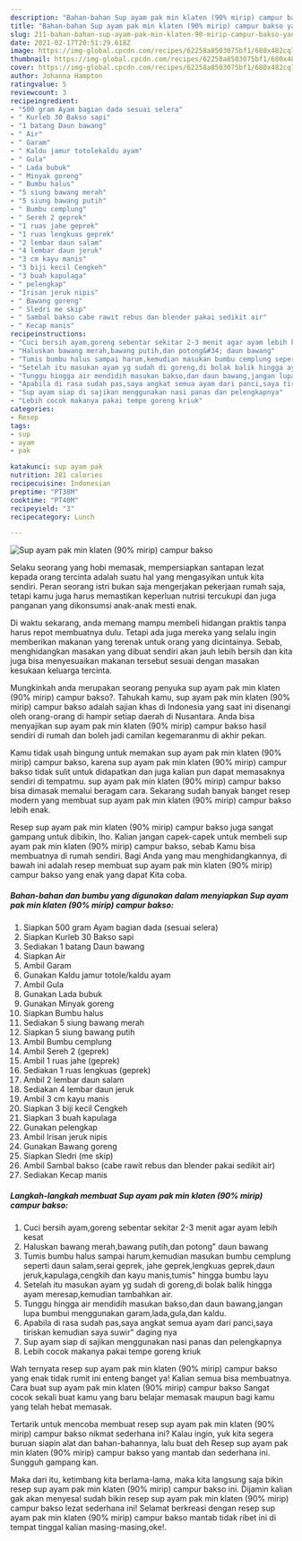 ```yaml
---
description: "Bahan-bahan Sup ayam pak min klaten (90% mirip) campur bakso yang enak Untuk Jualan"
title: "Bahan-bahan Sup ayam pak min klaten (90% mirip) campur bakso yang enak Untuk Jualan"
slug: 211-bahan-bahan-sup-ayam-pak-min-klaten-90-mirip-campur-bakso-yang-enak-untuk-jualan
date: 2021-02-17T20:51:29.618Z
image: https://img-global.cpcdn.com/recipes/62258a8503075bf1/680x482cq70/sup-ayam-pak-min-klaten-90-mirip-campur-bakso-foto-resep-utama.jpg
thumbnail: https://img-global.cpcdn.com/recipes/62258a8503075bf1/680x482cq70/sup-ayam-pak-min-klaten-90-mirip-campur-bakso-foto-resep-utama.jpg
cover: https://img-global.cpcdn.com/recipes/62258a8503075bf1/680x482cq70/sup-ayam-pak-min-klaten-90-mirip-campur-bakso-foto-resep-utama.jpg
author: Johanna Hampton
ratingvalue: 5
reviewcount: 3
recipeingredient:
- "500 gram Ayam bagian dada sesuai selera"
- " Kurleb 30 Bakso sapi"
- "1 batang Daun bawang"
- " Air"
- " Garam"
- " Kaldu jamur totolekaldu ayam"
- " Gula"
- " Lada bubuk"
- " Minyak goreng"
- " Bumbu halus"
- "5 siung bawang merah"
- "5 siung bawang putih"
- " Bumbu cemplung"
- " Sereh 2 geprek"
- "1 ruas jahe geprek"
- "1 ruas lengkuas geprek"
- "2 lembar daun salam"
- "4 lembar daun jeruk"
- "3 cm kayu manis"
- "3 biji kecil Cengkeh"
- "3 buah kapulaga"
- " pelengkap"
- "Irisan jeruk nipis"
- " Bawang goreng"
- " Sledri me skip"
- " Sambal bakso cabe rawit rebus dan blender pakai sedikit air"
- " Kecap manis"
recipeinstructions:
- "Cuci bersih ayam,goreng sebentar sekitar 2-3 menit agar ayam lebih kesat"
- "Haluskan bawang merah,bawang putih,dan potong&#34; daun bawang"
- "Tumis bumbu halus sampai harum,kemudian masukan bumbu cemplung seperti daun salam,serai geprek, jahe geprek,lengkuas geprek,daun jeruk,kapulaga,cengkih dan kayu manis,tumis&#34; hingga bumbu layu"
- "Setelah itu masukan ayam yg sudah di goreng,di bolak balik hingga ayam meresap,kemudian tambahkan air."
- "Tunggu hingga air mendidih masukan bakso,dan daun bawang,jangan lupa bumbui menggunakan garam,lada,gula,dan kaldu."
- "Apabila di rasa sudah pas,saya angkat semua ayam dari panci,saya tiriskan kemudian saya suwir&#34; daging nya"
- "Sup ayam siap di sajikan menggunakan nasi panas dan pelengkapnya"
- "Lebih cocok makanya pakai tempe goreng kriuk"
categories:
- Resep
tags:
- sup
- ayam
- pak

katakunci: sup ayam pak 
nutrition: 281 calories
recipecuisine: Indonesian
preptime: "PT38M"
cooktime: "PT40M"
recipeyield: "3"
recipecategory: Lunch

---
```



![Sup ayam pak min klaten (90% mirip) campur bakso](https://img-global.cpcdn.com/recipes/62258a8503075bf1/680x482cq70/sup-ayam-pak-min-klaten-90-mirip-campur-bakso-foto-resep-utama.jpg)

Selaku seorang yang hobi memasak, mempersiapkan santapan lezat kepada orang tercinta adalah suatu hal yang mengasyikan untuk kita sendiri. Peran seorang istri bukan saja mengerjakan pekerjaan rumah saja, tetapi kamu juga harus memastikan keperluan nutrisi tercukupi dan juga panganan yang dikonsumsi anak-anak mesti enak.

Di waktu  sekarang, anda memang mampu membeli hidangan praktis tanpa harus repot membuatnya dulu. Tetapi ada juga mereka yang selalu ingin memberikan makanan yang terenak untuk orang yang dicintainya. Sebab, menghidangkan masakan yang dibuat sendiri akan jauh lebih bersih dan kita juga bisa menyesuaikan makanan tersebut sesuai dengan masakan kesukaan keluarga tercinta. 



Mungkinkah anda merupakan seorang penyuka sup ayam pak min klaten (90% mirip) campur bakso?. Tahukah kamu, sup ayam pak min klaten (90% mirip) campur bakso adalah sajian khas di Indonesia yang saat ini disenangi oleh orang-orang di hampir setiap daerah di Nusantara. Anda bisa menyajikan sup ayam pak min klaten (90% mirip) campur bakso hasil sendiri di rumah dan boleh jadi camilan kegemaranmu di akhir pekan.

Kamu tidak usah bingung untuk memakan sup ayam pak min klaten (90% mirip) campur bakso, karena sup ayam pak min klaten (90% mirip) campur bakso tidak sulit untuk didapatkan dan juga kalian pun dapat memasaknya sendiri di tempatmu. sup ayam pak min klaten (90% mirip) campur bakso bisa dimasak memalui beragam cara. Sekarang sudah banyak banget resep modern yang membuat sup ayam pak min klaten (90% mirip) campur bakso lebih enak.

Resep sup ayam pak min klaten (90% mirip) campur bakso juga sangat gampang untuk dibikin, lho. Kalian jangan capek-capek untuk membeli sup ayam pak min klaten (90% mirip) campur bakso, sebab Kamu bisa membuatnya di rumah sendiri. Bagi Anda yang mau menghidangkannya, di bawah ini adalah resep membuat sup ayam pak min klaten (90% mirip) campur bakso yang enak yang dapat Kita coba.

<!--inarticleads1-->

##### Bahan-bahan dan bumbu yang digunakan dalam menyiapkan Sup ayam pak min klaten (90% mirip) campur bakso:

1. Siapkan 500 gram Ayam bagian dada (sesuai selera)
1. Siapkan  Kurleb 30 Bakso sapi
1. Sediakan 1 batang Daun bawang
1. Siapkan  Air
1. Ambil  Garam
1. Gunakan  Kaldu jamur totole/kaldu ayam
1. Ambil  Gula
1. Gunakan  Lada bubuk
1. Gunakan  Minyak goreng
1. Siapkan  Bumbu halus
1. Sediakan 5 siung bawang merah
1. Siapkan 5 siung bawang putih
1. Ambil  Bumbu cemplung
1. Ambil  Sereh 2 (geprek)
1. Ambil 1 ruas jahe (geprek)
1. Sediakan 1 ruas lengkuas (geprek)
1. Ambil 2 lembar daun salam
1. Sediakan 4 lembar daun jeruk
1. Ambil 3 cm kayu manis
1. Siapkan 3 biji kecil Cengkeh
1. Siapkan 3 buah kapulaga
1. Gunakan  pelengkap
1. Ambil Irisan jeruk nipis
1. Gunakan  Bawang goreng
1. Siapkan  Sledri (me skip)
1. Ambil  Sambal bakso (cabe rawit rebus dan blender pakai sedikit air)
1. Sediakan  Kecap manis




<!--inarticleads2-->

##### Langkah-langkah membuat Sup ayam pak min klaten (90% mirip) campur bakso:

1. Cuci bersih ayam,goreng sebentar sekitar 2-3 menit agar ayam lebih kesat
1. Haluskan bawang merah,bawang putih,dan potong&#34; daun bawang
1. Tumis bumbu halus sampai harum,kemudian masukan bumbu cemplung seperti daun salam,serai geprek, jahe geprek,lengkuas geprek,daun jeruk,kapulaga,cengkih dan kayu manis,tumis&#34; hingga bumbu layu
1. Setelah itu masukan ayam yg sudah di goreng,di bolak balik hingga ayam meresap,kemudian tambahkan air.
1. Tunggu hingga air mendidih masukan bakso,dan daun bawang,jangan lupa bumbui menggunakan garam,lada,gula,dan kaldu.
1. Apabila di rasa sudah pas,saya angkat semua ayam dari panci,saya tiriskan kemudian saya suwir&#34; daging nya
1. Sup ayam siap di sajikan menggunakan nasi panas dan pelengkapnya
1. Lebih cocok makanya pakai tempe goreng kriuk




Wah ternyata resep sup ayam pak min klaten (90% mirip) campur bakso yang enak tidak rumit ini enteng banget ya! Kalian semua bisa membuatnya. Cara buat sup ayam pak min klaten (90% mirip) campur bakso Sangat cocok sekali buat kamu yang baru belajar memasak maupun bagi kamu yang telah hebat memasak.

Tertarik untuk mencoba membuat resep sup ayam pak min klaten (90% mirip) campur bakso nikmat sederhana ini? Kalau ingin, yuk kita segera buruan siapin alat dan bahan-bahannya, lalu buat deh Resep sup ayam pak min klaten (90% mirip) campur bakso yang mantab dan sederhana ini. Sungguh gampang kan. 

Maka dari itu, ketimbang kita berlama-lama, maka kita langsung saja bikin resep sup ayam pak min klaten (90% mirip) campur bakso ini. Dijamin kalian gak akan menyesal sudah bikin resep sup ayam pak min klaten (90% mirip) campur bakso lezat sederhana ini! Selamat berkreasi dengan resep sup ayam pak min klaten (90% mirip) campur bakso mantab tidak ribet ini di tempat tinggal kalian masing-masing,oke!.

